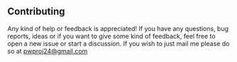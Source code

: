 ## Contributing

Any kind of help or feedback is appreciated! If you have any questions, bug reports, ideas or if you want to
give some kind of feedback, feel free to open a new issue or start a discussion. If you wish to just mail me 
please do so at [](mailto:)pwproj24@gmail.com